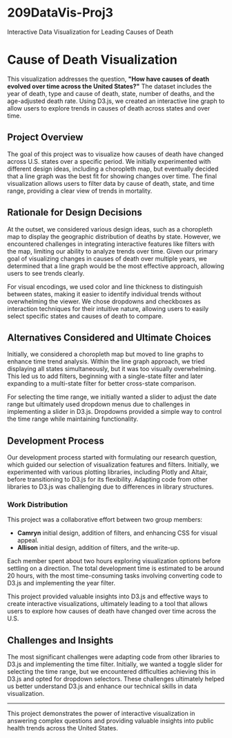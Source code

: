 # 209DataVis-Proj3
Interactive Data Visualization for Leading Causes of Death 

# Cause of Death Visualization

This visualization addresses the question, **"How have causes of death evolved over time across the United States?"** The dataset includes the year of death, type and cause of death, state, number of deaths, and the age-adjusted death rate. Using D3.js, we created an interactive line graph to allow users to explore trends in causes of death across states and over time.

## Project Overview

The goal of this project was to visualize how causes of death have changed across U.S. states over a specific period. We initially experimented with different design ideas, including a choropleth map, but eventually decided that a line graph was the best fit for showing changes over time. The final visualization allows users to filter data by cause of death, state, and time range, providing a clear view of trends in mortality.

## Rationale for Design Decisions

At the outset, we considered various design ideas, such as a choropleth map to display the geographic distribution of deaths by state. However, we encountered challenges in integrating interactive features like filters with the map, limiting our ability to analyze trends over time. Given our primary goal of visualizing changes in causes of death over multiple years, we determined that a line graph would be the most effective approach, allowing users to see trends clearly.

For visual encodings, we used color and line thickness to distinguish between states, making it easier to identify individual trends without overwhelming the viewer. We chose dropdowns and checkboxes as interaction techniques for their intuitive nature, allowing users to easily select specific states and causes of death to compare.

## Alternatives Considered and Ultimate Choices

Initially, we considered a choropleth map but moved to line graphs to enhance time trend analysis. Within the line graph approach, we tried displaying all states simultaneously, but it was too visually overwhelming. This led us to add filters, beginning with a single-state filter and later expanding to a multi-state filter for better cross-state comparison. 

For selecting the time range, we initially wanted a slider to adjust the date range but ultimately used dropdown menus due to challenges in implementing a slider in D3.js. Dropdowns provided a simple way to control the time range while maintaining functionality.

## Development Process

Our development process started with formulating our research question, which guided our selection of visualization features and filters. Initially, we experimented with various plotting libraries, including Plotly and Altair, before transitioning to D3.js for its flexibility. Adapting code from other libraries to D3.js was challenging due to differences in library structures.

### Work Distribution

This project was a collaborative effort between two group members:
- **Camryn** initial design, addition of filters, and enhancing CSS for visual appeal.
- **Allison** initial design, addition of filters, and the write-up.

Each member spent about two hours exploring visualization options before settling on a direction. The total development time is estimated to be around 20 hours, with the most time-consuming tasks involving converting code to D3.js and implementing the year filter.

This project provided valuable insights into D3.js and effective ways to create interactive visualizations, ultimately leading to a tool that allows users to explore how causes of death have changed over time across the U.S.

## Challenges and Insights

The most significant challenges were adapting code from other libraries to D3.js and implementing the time filter. Initially, we wanted a toggle slider for selecting the time range, but we encountered difficulties achieving this in D3.js and opted for dropdown selectors. These challenges ultimately helped us better understand D3.js and enhance our technical skills in data visualization.

---

This project demonstrates the power of interactive visualization in answering complex questions and providing valuable insights into public health trends across the United States.
